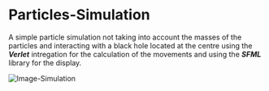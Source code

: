 # Particles-Simulation


A simple particle simulation not taking into account the masses of the particles and interacting with a black hole located at the centre using the ***Verlet*** intregation for the calculation of the movements and using the ***SFML*** library for the display.



![Image-Simulation](https://i.imgur.com/OBkfp9b.png?1)
